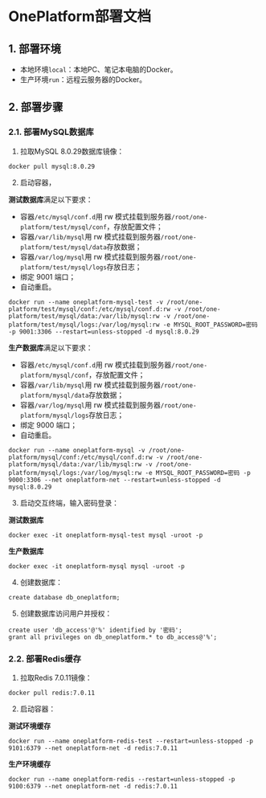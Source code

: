 # OnePlatform部署文档

## 1. 部署环境

- 本地环境`local`：本地PC、笔记本电脑的Docker。
- 生产环境`run`：远程云服务器的Docker。

## 2. 部署步骤

### 2.1. 部署MySQL数据库

1. 拉取MySQL 8.0.29数据库镜像：

```shell
docker pull mysql:8.0.29
```

2. 启动容器，

**测试数据库**满足以下要求：

- 容器`/etc/mysql/conf.d`用 rw 模式挂载到服务器`/root/one-platform/test/mysql/conf`，存放配置文件；
- 容器`/var/lib/mysql`用 rw 模式挂载到服务器`/root/one-platform/test/mysql/data`存放数据；
- 容器`/var/log/mysql`用 rw 模式挂载到服务器`/root/one-platform/test/mysql/logs`存放日志；
- 绑定 9001 端口；
- 自动重启。

```shell
docker run --name oneplatform-mysql-test -v /root/one-platform/test/mysql/conf:/etc/mysql/conf.d:rw -v /root/one-platform/test/mysql/data:/var/lib/mysql:rw -v /root/one-platform/test/mysql/logs:/var/log/mysql:rw -e MYSQL_ROOT_PASSWORD=密码 -p 9001:3306 --restart=unless-stopped -d mysql:8.0.29
```

**生产数据库**满足以下要求：

- 容器`/etc/mysql/conf.d`用 rw 模式挂载到服务器`/root/one-platform/mysql/conf`，存放配置文件；
- 容器`/var/lib/mysql`用 rw 模式挂载到服务器`/root/one-platform/mysql/data`存放数据；
- 容器`/var/log/mysql`用 rw 模式挂载到服务器`/root/one-platform/mysql/logs`存放日志；
- 绑定 9000 端口；
- 自动重启。

```shell
docker run --name oneplatform-mysql -v /root/one-platform/mysql/conf:/etc/mysql/conf.d:rw -v /root/one-platform/mysql/data:/var/lib/mysql:rw -v /root/one-platform/mysql/logs:/var/log/mysql:rw -e MYSQL_ROOT_PASSWORD=密码 -p 9000:3306 --net oneplatform-net --restart=unless-stopped -d mysql:8.0.29
```

3. 启动交互终端，输入密码登录：

**测试数据库**

```shell
docker exec -it oneplatform-mysql-test mysql -uroot -p
```

**生产数据库**

```shell
docker exec -it oneplatform-mysql mysql -uroot -p
```

4. 创建数据库：

```mysql
create database db_oneplatform;
```

5. 创建数据库访问用户并授权：

```mysql
create user 'db_access'@'%' identified by '密码';
grant all privileges on db_oneplatform.* to db_access@'%';
```

### 2.2. 部署Redis缓存

1. 拉取Redis 7.0.11镜像：

```shell
docker pull redis:7.0.11
```

2. 启动容器：

**测试环境缓存**

```shell
docker run --name oneplatform-redis-test --restart=unless-stopped -p 9101:6379 --net oneplatform-net -d redis:7.0.11
```

**生产环境缓存**

```shell
docker run --name oneplatform-redis --restart=unless-stopped -p 9100:6379 --net oneplatform-net -d redis:7.0.11
```

